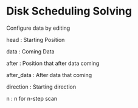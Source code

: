 # Disk Scheduling Solving

Configure data by editing

head : Starting Position

data : Coming Data

after : Position that after data coming 

after_data : After data that coming

direction : Starting direction

n : n for n-step scan 

